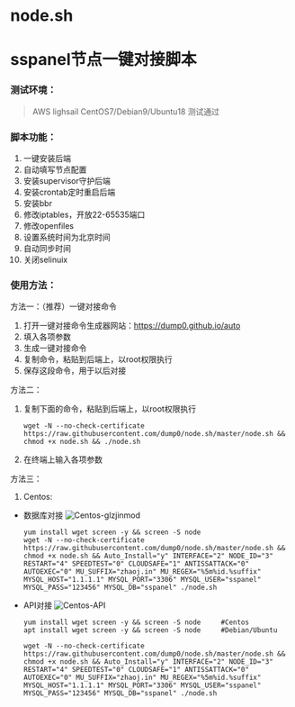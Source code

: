# node.sh
# sspanel节点一键对接脚本

### 测试环境：
>AWS lighsail CentOS7/Debian9/Ubuntu18 测试通过

### 脚本功能：
1.  一键安装后端
2.  自动填写节点配置
3.  安装supervisor守护后端
4.  安装crontab定时重启后端
5.  安装bbr
6.  修改iptables，开放22-65535端口
7.  修改openfiles
8.  设置系统时间为北京时间
9.  自动同步时间
10. 关闭selinuix

### 使用方法：
方法一：（推荐）一键对接命令
1.  打开一键对接命令生成器网站：https://dump0.github.io/auto
2.  填入各项参数
3.  生成一键对接命令
4.  复制命令，粘贴到后端上，以root权限执行
5.  保存这段命令，用于以后对接

方法二：
1.  复制下面的命令，粘贴到后端上，以root权限执行

    `wget -N --no-check-certificate https://raw.githubusercontent.com/dump0/node.sh/master/node.sh && chmod +x node.sh && ./node.sh`
 
2.  在终端上输入各项参数

方法三：
1.  Centos:
 - 数据库对接
 ![Centos-glzjinmod](https://raw.githubusercontent.com/yangyzp/node.sh/master/img/Centos-glzjinmod.png)
   ```
   yum install wget screen -y && screen -S node
   wget -N --no-check-certificate https://raw.githubusercontent.com/dump0/node.sh/master/node.sh && chmod +x node.sh && Auto_Install="y" INTERFACE="2" NODE_ID="3" RESTART="4" SPEEDTEST="0" CLOUDSAFE="1" ANTISSATTACK="0" AUTOEXEC="0" MU_SUFFIX="zhaoj.in" MU_REGEX="%5m%id.%suffix" MYSQL_HOST="1.1.1.1" MYSQL_PORT="3306" MYSQL_USER="sspanel" MYSQL_PASS="123456" MYSQL_DB="sspanel" ./node.sh
   ```
 - API对接
 ![Centos-API](https://raw.githubusercontent.com/yangyzp/node.sh/master/img/Centos-API.png)
   ```
   yum install wget screen -y && screen -S node     #Centos 
   apt install wget screen -y && screen -S node     #Debian/Ubuntu 
   ```
   ```    
   wget -N --no-check-certificate https://raw.githubusercontent.com/dump0/node.sh/master/node.sh && chmod +x node.sh && Auto_Install="y" INTERFACE="2" NODE_ID="3" RESTART="4" SPEEDTEST="0" CLOUDSAFE="1" ANTISSATTACK="0" AUTOEXEC="0" MU_SUFFIX="zhaoj.in" MU_REGEX="%5m%id.%suffix" MYSQL_HOST="1.1.1.1" MYSQL_PORT="3306" MYSQL_USER="sspanel" MYSQL_PASS="123456" MYSQL_DB="sspanel" ./node.sh
   ```  

